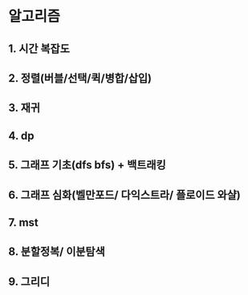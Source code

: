 # 알고리즘

## 1. 시간 복잡도

## 2. 정렬(버블/선택/퀵/병합/삽입)

## 3. 재귀

## 4. dp

## 5. 그래프 기초(dfs bfs) + 백트래킹

## 6. 그래프 심화(벨만포드/ 다익스트라/ 플로이드 와샬)

## 7. mst

## 8. 분할정복/ 이분탐색

## 9. 그리디